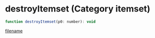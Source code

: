 # destroyItemset (Category itemset)

```js
function destroyItemset(p0: number): void
```

[filename](destroyItemset_m.md ':include')